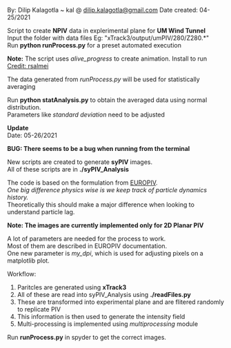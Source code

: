 By: Dilip Kalagotla ~ kal @ dilip.kalagotla@gmail.com
Date created: 04-25/2021

Script to create **NPIV** data in explerimental plane for **UM Wind Tunnel**<br />
Input the folder with data files Eg: "xTrack3/output/umPIV/280/Z280.\*"<br />
Run **python runProcess.py** for a preset automated execution<br />

**Note:** The script uses *alive_progress* to create animation. Install to run<br />
[Credit: rsalmei](https://github.com/rsalmei/alive-progress)<br />

The data generated from *runProcess.py* will be used for statistically averaging<br />

Run **python statAnalysis.py** to obtain the averaged data using normal distribution.<br />
Parameters like *standard deviation* need to be adjusted<br />


**Update**<br />
Date: 05-26/2021<br />

**BUG: There seems to be a bug when running from the terminal**<br />

New scripts are created to generate **syPIV** images.<br />
All of these scripts are in **./syPIV_Analysis**<br />

The code is based on the formulation from [EUROPIV](https://link.springer.com/chapter/10.1007/978-3-642-18795-7_11).<br />
*One big difference physics wise is we keep track of particle dynamics history.*<br />
Theoretically this should make a major difference when looking to understand particle lag.<br />

**Note: The images are currently implemented only for 2D Planar PIV**

A lot of parameters are needed for the process to work.<br />
Most of them are described in EUROPIV documentation.<br />
One new parameter is *my_dpi*, which is used for adjusting pixels on a matplotlib plot.<br />

Workflow:
1. Paritcles are generated using **xTrack3**
2. All of these are read into syPIV_Analysis using **./readFiles.py**
3. These are transformed into experimental plane and are flitered randomly to replicate PIV
4. This information is then used to generate the intensity field
5. Multi-processing is implemented using *multiprocessing* module

Run **runProcess.py** in spyder to get the correct images.
